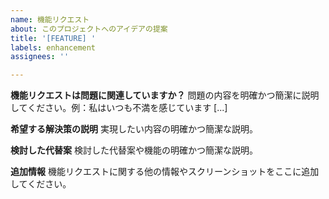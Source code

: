```yaml
---
name: 機能リクエスト
about: このプロジェクトへのアイデアの提案
title: '[FEATURE] '
labels: enhancement
assignees: ''

---
```


**機能リクエストは問題に関連していますか？**
問題の内容を明確かつ簡潔に説明してください。例：私はいつも不満を感じています [...]

**希望する解決策の説明**
実現したい内容の明確かつ簡潔な説明。

**検討した代替案**
検討した代替案や機能の明確かつ簡潔な説明。

**追加情報**
機能リクエストに関する他の情報やスクリーンショットをここに追加してください。
